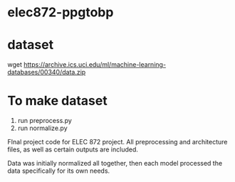 # elec872-ppgtobp

# dataset

wget https://archive.ics.uci.edu/ml/machine-learning-databases/00340/data.zip

# To make dataset

1. run preprocess.py
2. run normalize.py

FInal project code for ELEC 872 project. All preprocessing and architecture files, as well as certain outputs are included.

Data was initially normalized all together, then each model processed the data specifically for its own needs.
